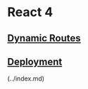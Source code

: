 # React 4

## [Dynamic Routes](https://nextjs.org/learn/basics/dynamic-routes)

## [Deployment](https://nextjs.org/learn/basics/deploying-nextjs-app)


 (../index.md)
